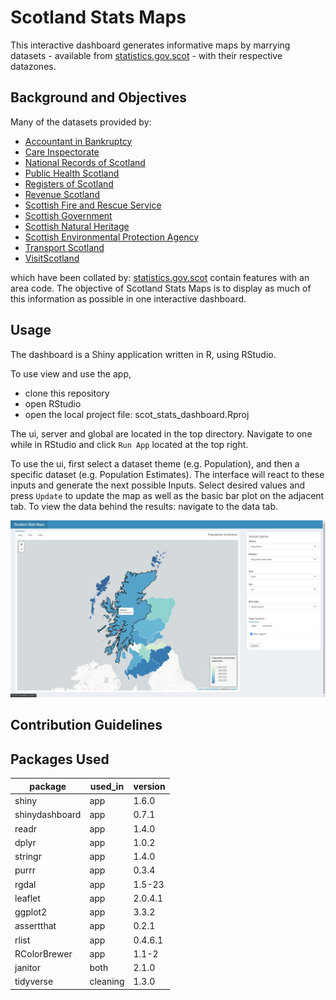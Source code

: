 # Scotland Stats Maps

This interactive dashboard generates informative maps by marrying datasets - 
available from [statistics.gov.scot](https://statistics.gov.scot/home) - with
their respective datazones.

## Background and Objectives

Many of the datasets provided by:

+ [Accountant in Bankruptcy](https://www.aib.gov.uk/)
+ [Care Inspectorate](https://www.careinspectorate.com/)
+ [National Records of Scotland](https://www.nrscotland.gov.uk/)
+ [Public Health Scotland](https://publichealthscotland.scot/)
+ [Registers of Scotland](https://www.ros.gov.uk/)
+ [Revenue Scotland](https://www.revenue.scot/)
+ [Scottish Fire and Rescue Service](https://www.firescotland.gov.uk/)
+ [Scottish Government](https://www.gov.scot/)
+ [Scottish Natural Heritage](https://www.nature.scot/)
+ [Scottish Environmental Protection Agency](https://www.sepa.org.uk/)
+ [Transport Scotland](https://www.transport.gov.scot/)
+ [VisitScotland](https://www.visitscotland.com/)

which have been collated by:
[statistics.gov.scot](https://statistics.gov.scot/home) contain features with
an area code. The objective of Scotland Stats Maps is to display as much of this
information as possible in one interactive dashboard.

## Usage

The dashboard is a Shiny application written in R, using RStudio. 

To use view and use the app,

+ clone this repository
+ open RStudio
+ open the local project file: scot_stats_dashboard.Rproj

The ui, server and global are located in the top directory. Navigate to one
while in RStudio and click `Run App` located at the top right.

To use the ui, first select a dataset theme (e.g. Population), and then a
specific dataset (e.g. Population Estimates). The interface will react to these
inputs and generate the next possible Inputs. Select desired values and press
`Update` to update the map as well as the basic bar plot on the adjacent tab. To
view the data behind the results: navigate to the data tab.

![Landing Page](images/scot_stats_dboard_intro.png)

## Contribution Guidelines

## Packages Used

|package|used_in|version|
|-|-|-|
|shiny|app|1.6.0|
|shinydashboard|app|0.7.1|
|readr|app|1.4.0|
|dplyr|app|1.0.2|
|stringr|app|1.4.0|
|purrr|app|0.3.4|
|rgdal|app|1.5-23|
|leaflet|app|2.0.4.1|
|ggplot2|app|3.3.2|
|assertthat|app|0.2.1|
|rlist|app|0.4.6.1|
|RColorBrewer|app|1.1-2|
|janitor|both|2.1.0|
|tidyverse|cleaning|1.3.0|



